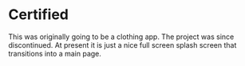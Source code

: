# Certified

This was originally going to be a clothing app. The project was since discontinued.
At present it is just a nice full screen splash screen that transitions into a main page.